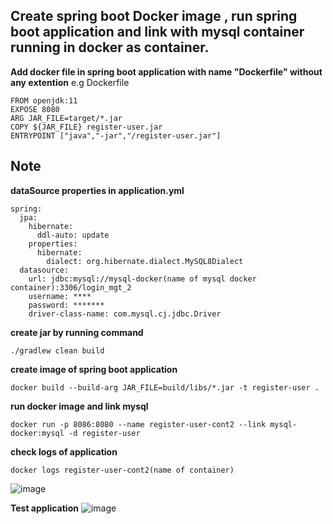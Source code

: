 ## Create spring boot Docker image , run spring boot application and link with mysql container running in docker as container.


**Add docker file in spring boot application with name "Dockerfile" without any extention**
e.g Dockerfile
```
FROM openjdk:11
EXPOSE 8080
ARG JAR_FILE=target/*.jar
COPY ${JAR_FILE} register-user.jar
ENTRYPOINT ["java","-jar","/register-user.jar"]
```
## Note

**dataSource properties in application.yml**
```
spring:
  jpa:
    hibernate:
      ddl-auto: update
    properties:
      hibernate:
        dialect: org.hibernate.dialect.MySQL8Dialect
  datasource:
    url: jdbc:mysql://mysql-docker(name of mysql docker container):3306/login_mgt_2
    username: ****
    password: *******
    driver-class-name: com.mysql.cj.jdbc.Driver
```

**create jar by running command**
```
./gradlew clean build
```

**create image of spring boot application**
```
docker build --build-arg JAR_FILE=build/libs/*.jar -t register-user .
```

**run docker image and link mysql**
```
docker run -p 8086:8080 --name register-user-cont2 --link mysql-docker:mysql -d register-user
```

**check logs of application**
```
docker logs register-user-cont2(name of container)
```
![image](https://user-images.githubusercontent.com/44174633/174969876-18f5a0ab-5167-4c0b-be63-be9b5ee77e33.png)


**Test  application**
![image](https://user-images.githubusercontent.com/44174633/174967352-488d416e-7871-4aef-878a-374cda6418c2.png)



